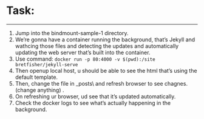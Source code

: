 # Task: 
________

1. Jump into the bindmount-sample-1 directory. 
2. We’re gonna have a container running the background, that’s Jekyll  and wathcing those files and detecting the updates and automatically updating the web server that’s built into the container.
3. Use command: 
`docker run -p 80:4000 -v $(pwd):/site bretfisher/jekyll-serve` 
4. Then openup local host, u should be able to see the html that’s using the default template. 
5. Then, change the file in _posts\ and refresh browser to see chagnes. (change anything) . 
6. On refreshing ur browser, ud see that it’s updated automatically. 
7. Check the docker logs to see what’s actually happening in the background.
